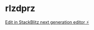 # rlzdprz

[Edit in StackBlitz next generation editor ⚡️](https://stackblitz.com/~/github.com/elad-haviv/rlzdprz)